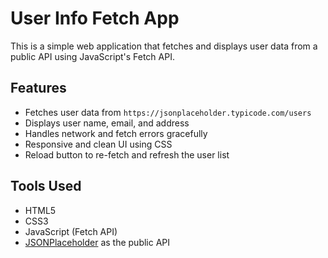 # User Info Fetch App

This is a simple web application that fetches and displays user data from a public API using JavaScript's Fetch API.

##  Features

- Fetches user data from `https://jsonplaceholder.typicode.com/users`
- Displays user name, email, and address
- Handles network and fetch errors gracefully
- Responsive and clean UI using CSS
- Reload button to re-fetch and refresh the user list

##  Tools Used

- HTML5
- CSS3
- JavaScript (Fetch API)
- [JSONPlaceholder](https://jsonplaceholder.typicode.com) as the public API


